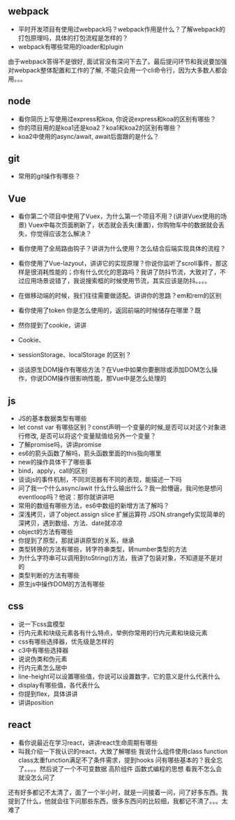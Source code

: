 ## webpack
- 平时开发项目有使用过webpack吗？webpack作用是什么？了解webpack的打包原理吗，具体的打包流程是怎样的？
- webpack有哪些常用的loader和plugin

由于webpack答得不是很好, 面试官没有深问下去了。最后提问环节和我说要加强对webpack整体配置和工作的了解, 不能只会用一个cli命令行，因为大多数人都会用。。。

## node 
- 看你简历上写使用过express和koa, 你说说express和koa的区别有哪些？
- 你的项目用的是koa1还是koa2？koa1和koa2的区别有哪些？
- koa2中使用的async/await, await后面跟的是什么？

## git
- 常用的git操作有哪些？

## Vue
- 看你第二个项目中使用了Vuex，为什么第一个项目不用？(讲讲Vuex使用的场景)
  Vuex中每次页面刷新了，状态就会丢失(重置)，你购物车中的数据就会丢失，你觉得应该怎么解决？
- 看你使用了全局路由钩子？讲讲为什么使用？怎么结合后端实现具体的流程？
- 看你使用了Vue-lazyout，讲讲它的实现原理？你说你监听了scroll事件，那这样是很消耗性能的；你有什么优化的思路吗？我讲了防抖节流，大致对了，不过应用场景说错了，我说搜索框的时候使用节流，其实应该是防抖。。。。
- 在做移动端的时候，我们往往需要做适配。讲讲你的思路？em和rem的区别

- 看你使用了token 你是怎么使用的，返回前端的时候储存在哪里？既
- 然你提到了cookie，讲讲
- Cookie、
- sessionStorage、localStorage 的区别？
- 谈谈原生DOM操作有哪些方法？在Vue中如果你要删除或添加DOM怎么操作，你说DOM操作很影响性能，那Vue中是怎么处理的

## js
  - JS的基本数据类型有哪些
  - let const var 有哪些区别？const声明一个变量的时候,是否可以对这个对象进行修改, 是否可以将这个变量赋值给另外一个变量？
  - 了解promise吗，讲讲promise
  - es6的箭头函数了解吗，箭头函数里面的this指向哪里
  - new的操作具体干了哪些事
  - bind，apply，call的区别
  - 谈谈js的事件机制，不同浏览器有不同的表现，能描述一下吗
  - 问了我一个什么async/awit 什么什么输出什么？我一脸懵逼，我问他是想问eventloop吗？他说：那你就讲讲吧
  - 常用的数组有哪些方法，es6中数组的新增方法了解吗？
  - 深浅拷贝，讲了object.assign slice 扩展运算符 JSON.strangefy实现简单的深拷贝，遇到数组、方法、date就凉凉
  - object的方法有哪些
  - 你提到了原型，那就讲讲原型的关系，继承
  - 类型转换的方法有哪些，转字符串类型，转number类型的方法
  - 为什么字符串可以调用到toString()方法，我讲了包装对象，不知道是不是对的
  - 类型判断的方法有哪些
  - 原生js中操作DOM的方法有哪些

## css
  - 说一下css盒模型
  - 行内元素和块级元素各有什么特点，举例你常用的行内元素和块级元素
  - css有哪些选择器，优先级是怎样的
  - c3中有哪些选择器
  - 说说伪类和伪元素
  - 行内元素怎么居中
  - line-height可以设置哪些值，你说可以设置数字，它的意义是什么代表什么
  - display有哪些值，各代表什么
  - 你提到flex，具体讲讲
  - 讲讲position

## react
  - 看你说最近在学习react，讲讲react生命周期有哪些
  - 叫我介绍一下我认识的react，大致了解哪些
      我说什么组件使用class function class太重function满足不了条件需求，提到hooks 问有哪些基本的？我全忘了。。。。然后说了一个不可变数据 高阶组件 函数式编程的思想 看我不怎么会就没怎么问了

还有好多都记不太清了，面了一个半小时，就是一问接着一问，问了好多东西。我提到了什么，他就会往下问那些东西，很多东西问的比较细，我都记不清了。。。太难了

